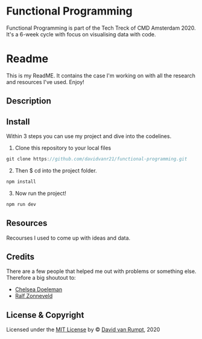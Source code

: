 # Functional Programming
Functional Programming is part of the Tech Treck of CMD Amsterdam 2020. It's a 6-week cycle with focus on visualising data with code.

# Readme
This is my ReadME. It contains the case I'm working on with all the research and resources I've used. Enjoy!

## Description


## Install
Within 3 steps you can use my project and dive into the codelines.

1. Clone this repository to your local files
```js
git clone https://github.com/davidvanr21/functional-programming.git
```
2. Then $ cd into the project folder.
```js
npm install
```
3. Now run the project!
```js
npm run dev
```

## Resources
Recourses I used to come up with ideas and data.


## Credits
There are a few people that helped me out with problems or something else. Therefore a big shoutout to:
- [Chelsea Doeleman](https://github.com/chelseadoeleman)
- [Ralf Zonneveld](https://github.com/ralfz123)

## License & Copyright
Licensed under the [MIT License](https://github.com/davidvanr21/functional-programming/blob/main/LICENSE) by © [David van Rumpt](https://github.com/davidvanr21), 2020
